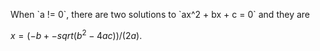 When \`a != 0\`, there are two solutions to \`ax\^2 + bx + c = 0\` and
they are

$x = (-b +- sqrt(b^2-4ac))/(2a) .$

